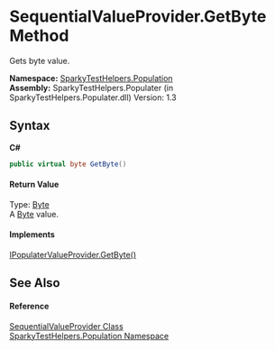 # SequentialValueProvider.GetByte Method 
 

Gets byte value.

**Namespace:**&nbsp;<a href="N_SparkyTestHelpers_Population.md">SparkyTestHelpers.Population</a><br />**Assembly:**&nbsp;SparkyTestHelpers.Populater (in SparkyTestHelpers.Populater.dll) Version: 1.3

## Syntax

**C#**<br />
``` C#
public virtual byte GetByte()
```


#### Return Value
Type: <a href="http://msdn2.microsoft.com/en-us/library/yyb1w04y" target="_blank">Byte</a><br />A <a href="http://msdn2.microsoft.com/en-us/library/yyb1w04y" target="_blank">Byte</a> value.

#### Implements
<a href="M_SparkyTestHelpers_Population_IPopulaterValueProvider_GetByte.md">IPopulaterValueProvider.GetByte()</a><br />

## See Also


#### Reference
<a href="T_SparkyTestHelpers_Population_SequentialValueProvider.md">SequentialValueProvider Class</a><br /><a href="N_SparkyTestHelpers_Population.md">SparkyTestHelpers.Population Namespace</a><br />